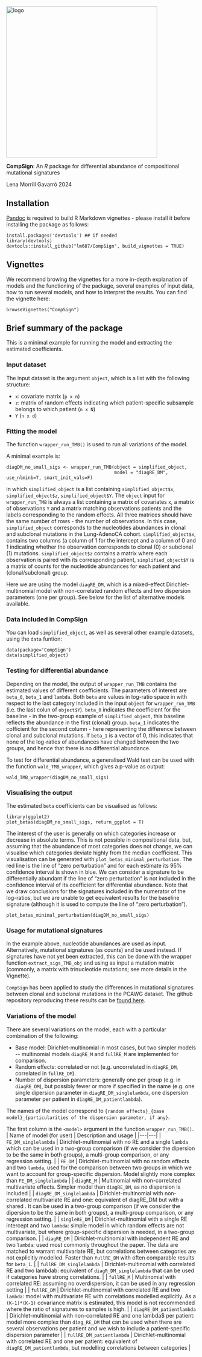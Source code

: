 <!-- ![logo simplex](compsign2.png "") -->
<img src="compsign3.png" alt="logo" width="400"/>

**CompSign**: An *R* package for differential abundance of compositional mutational signatures

Lena Morrill Gavarró 2024

## Installation

[Pandoc](https://pandoc.org/installing.html) is required to build R Markdown vignettes - please install it before installing the package as follows:

    install.packages('devtools') ## if needed
    library(devtools)
    devtools::install_github("lm687/CompSign", build_vignettes = TRUE)

## Vignettes
We recommend browing the vignettes for a more in-depth explanation of models and the functioning of the package, several examples of input data, how to run several models, and how to interpret the results. You can find the vignette here:

    browseVignettes("CompSign")

## Brief summary of the package
This is a minimal example for running the model and extracting the estimated coefficients.

### Input dataset

The input dataset is the argument `object`, which is a list with the following structure:
- `x`: covariate matrix (`p x n`)
- `z`: matrix of random effects indicating which patient-specific subsample belongs to which patient (`n x N`)
- `Y` (`n x d`)

### Fitting the model

The function `wrapper_run_TMB()` is used to run all variations of the model.

A minimal example is:

```
diagDM_no_small_sigs <- wrapper_run_TMB(object = simplified_object,
                                        model = "diagRE_DM", use_nlminb=T, smart_init_vals=F)
```

in which `simplified_object` is a list containing `simplified_object$x`, `simplified_object$z`, `simplified_object$Y`. The `object` input for `wrapper_run_TMB` is always a list containing a matrix of covariates `x`, a matrix of observations `Y` and a matrix matching observations patients and the labels corresponding to the random effects. All three matrices should have the same number of rows - the number of observations. In this case, `simplified_object` corresponds to the nucleotides abundances in clonal and subclonal mutations in the Lung-AdenoCA cohort. `simplified_object$x`, contains two columns (a column of 1 for the intercept and a column of 0 and 1 indicating whether the observation corresponds to clonal (0) or subclonal (1) mutations. `simplified_object$z` contains a matrix where each observation is paired with its corresponding patient, `simplified_object$Y` is a matrix of counts for the nucleotide abundances for each patient and (clonal/subclonal) group.

Here we are using the model `diagRE_DM`, which is a mixed-effect Dirichlet-multinomial model with non-correlated random effects and two dispersion parameters (one per group). See below for the list of alternative models available.

### Data included in CompSign
You can load `simplified_object`, as well as several other example datasets, using the `data` funtion:

```
data(package='CompSign')
data(simplified_object)
```

### Testing for differential abundance

Depending on the model, the output of `wrapper_run_TMB` contains the estimated values of different coefficients. The parameters of interest are `beta_0`, `beta_1` and `lambda`. Both `beta` are values in log-ratio space in with respect to the last category included in the input `object` for `wrapper_run_TMB` (i.e. the last colun of `object$Y`). `beta_0` indicates the coefficient for the baseline - in the two-group example of `simplified_object`, this baseline reflects the abundance in the first (clonal) group. `beta_1` indicates the cofficient for the second column - here representing the difference between clonal and subclonal mutations. If `beta_1` is a vector of 0, this indicates that none of the log-ratios of abundances have changed between the two groups, and hence that there is no differential abundance.

To test for differential abundance, a generalised Wald test can be used with the function `wald_TMB_wrapper`, which gives a p-value as output:

```
wald_TMB_wrapper(diagDM_no_small_sigs)
```

### Visualising the output

The estimated `beta` coefficients can be visualised as follows:

```
library(ggplot2)
plot_betas(diagDM_no_small_sigs, return_ggplot = T)
```

The interest of the user is generally on which categories increase or decrease in absolute terms. This is not possible in compositional data, but, assuming that the abundance of most categories does not change, we can visualise which categories deviate highly from the median coefficient. This visualisation can be generated with `plot_betas_minimal_perturbation`. The red line is the line of “zero perturbation” and for each estimate its 95% confidence interval is shown in blue. We can consider a signature to be differentially abundant if the line of “zero perturbation” is not included in the confidence interval of its coefficient for differential abundance. Note that we draw conclusions for the signatures included in the numerator of the log-ratios, but we are unable to get equivalent results for the baseline signature (although it is used to compute the line of “zero perturbation”).

```
plot_betas_minimal_perturbation(diagDM_no_small_sigs)
```

### Usage for mutational signatures

In the example above, nucleotide abundances are used as input. Alternatively, mutational signatures (as counts) and be used instead. If signatures have not yet been extracted, this can be done with the wrapper function `extract_sigs_TMB_obj` and using as input a mutation matrix (commonly, a matrix with trinucleotide mutations; see more details in the Vignette).

`CompSign` has been applied to study the differences in mutational signatures between clonal and subclonal mutations in the PCAWG dataset. The github repository reproducing these results can be [found here](https://github.com/lm687/CompSign-results).


### Variations of the model

There are several variations on the model, each with a particular combination of the following:
- Base model: Dirichlet-multinomial in most cases, but two simpler models -- multinomial models `diagRE_M` and `fullRE_M` are implemented for comparison.
- Random effects: correlated or not (e.g. uncorrelated in `diagRE_DM`, correlated in `fullRE_DM`).
- Number of dispersion parameters: generally one per group (e.g. in `diagRE_DM`), but possibly fewer or more if specified in the name (e.g. one single dipersion parameter in `diagRE_DM_singlelambda`, one dispersion parameter per patient in `diagRE_DM_patientlambda`).

The names of the model correspond to `{random effects}_{base model}_{particularities of the dispersion parameter, if any}`.

The first column is the `<model>` argument in the function `wrapper_run_TMB()`.
| Name of model (for user) | Description and usage  |
|---|---|
| `FE_DM_singlelambda`  | Dirichlet-multinomial  with no RE and a single `lambda` which can be used in a two-group comparison (if we consider the dipersion to be the same in both groups), a multi-group comparison, or any regression setting.  | 
| `FE_DM`  | Dirichlet-multinomial  with no random effects and two `lambda`, used for the comparison between two groups in which we want to account for group-specific dispersion. Model slightly more complex than `FE_DM_singlelambda` | 
| `diagRE_M`  |  Multinomial with non-correlated multivariate effects. Simpler model than `diagRE_DM`, as no dispersion is included | 
| `diagRE_DM_singlelambda`  |  Dirichlet-multinomial with non-correlated multivariate RE and one: equivalent of diagRE_DM but with a shared . It can be used in a two-group comparison (if we consider the dipersion to be the same in both groups), a multi-group comparison, or any regression setting.  | 
| `singleRE_DM`  | Dirichlet-multinomial with a single RE intercept and two `lambda`: simple model in which random effects are not multivariate, but where group-specific dispersion is needed, in a two-group comparison. | 
| `diagRE_DM`  |  Dirichlet-multinomial with independent RE and two `lambda`: used most commonly throughout the paper. The data are matched to warrant multivariate RE, but correlations between categories are not explicitly modelled. Faster than `fullRE_DM` with often comparable results for `beta_1`.   | 
| `fullRE_DM_singlelambda`  | Dirichlet-multinomial with correlated RE and two lambdab: equivalent of `diagR_DM_singlelambda` that can be used if categories have strong correlations. | 
| `fullRE_M`  | Multinomial with correlated RE: assuming no overdispersion, it can be used in any regression setting  | 
| `fullRE_DM`  | Dirichlet-multinomial with correlated RE and two `lambda`: model with multivariate RE with correlations modelled explicitly. As a `(K-1)*(K-1)` covariance matrix is estimated, this model is not recommended where the ratio of signatures to samples is high.  |
| `diagRE_DM_patientlambda`  | Dirichlet-multinomial with non-correlated RE and one lambda$ per patient: model more complex than `diag_RE_DM` that can be used when there are several observations per patient and we wish to include a patient-specific dispersion parameter  | 
| `fullRE_DM_patientlambda`  |  Dirichlet-multinomial with correlated RE and one  per patient: equivalent of `diagRE_DM_patientlambda`, but modelling correlations between categories | 


<!---
[comment]: <>  |---|---|---|
[comment]: <>  diagREDMsinglelambda  | DM with independent RE and one lambda  | diagRE_dirichletmultinomial_single_lambda  |
[comment]: <> | diagRE_DM  | DM with independent RE and two lambdas  | diagRE_ME_dirichletmultinomial  |
[comment]: <> | diagRE_M  | M with independent RE  | diagRE_ME_multinomial  |
[comment]: <> | FEDMsinglelambda  | DM with no RE and one lambda  | FE_dirichletmultinomial_single_lambda  |
[comment]: <> | FE_DM  | DM with no RE and two lambdas  | FE_dirichletmultinomial  |
[comment]: <> | fullREDMsinglelambda  | DM with independent RE and two lambdas  | fullRE_dirichletmultinomial_single_lambda  |
[comment]: <> | fullRE_DMonefixedlambda  | DM assuming that there is no overdispersion in the first group (fixed lambda=1)  | fullRE_ME_dirichletmultinomial_onefixedlambda  |
[comment]: <> | fullRE_DM  | DM with correlated RE and two lambdas  | fullRE_ME_dirichletmultinomial  |
[comment]: <> | fullRE_M  | M with correlated RE  | fullRE_ME_multinomial  |
[comment]: <> | singleRE_DM  | DM with a single RE intercept and two lambdas  | singleRE_dirichlet_multinomial  |
[comment]: <> | diagDMpatientlambda  | DM with independent RE and one lambda for each patient  | diagREpatientlambda_ME_dirichletmultinomial  |
[comment]: <> | fullDMpatientlambda  | DM with correlated RE and one lambda for each patient  | fullREpatientlambda_ME_dirichletmultinomial  |
--->

